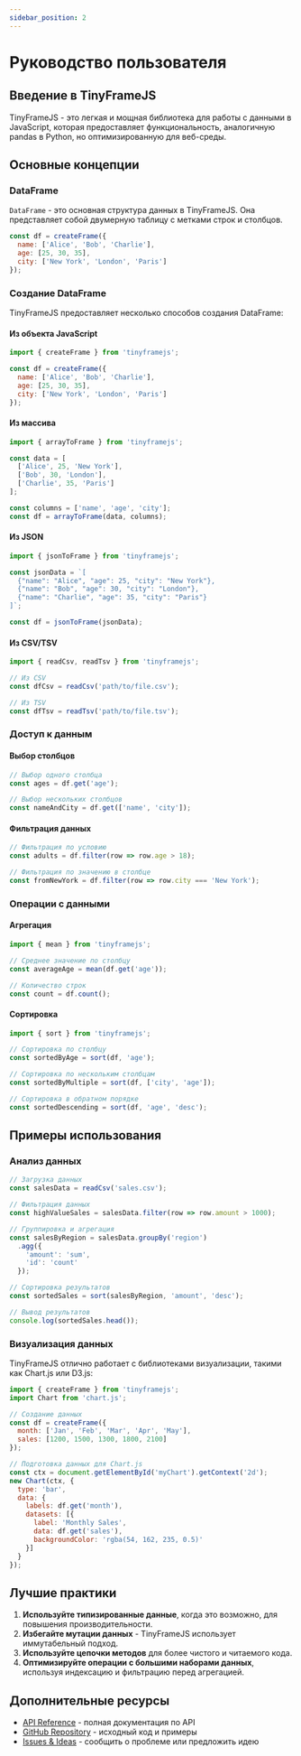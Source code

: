 ```yaml
---
sidebar_position: 2
---
```


# Руководство пользователя

## Введение в TinyFrameJS

TinyFrameJS - это легкая и мощная библиотека для работы с данными в JavaScript, которая предоставляет функциональность, аналогичную pandas в Python, но оптимизированную для веб-среды.

## Основные концепции

### DataFrame

`DataFrame` - это основная структура данных в TinyFrameJS. Она представляет собой двумерную таблицу с метками строк и столбцов.

```javascript
const df = createFrame({
  name: ['Alice', 'Bob', 'Charlie'],
  age: [25, 30, 35],
  city: ['New York', 'London', 'Paris']
});
```

### Создание DataFrame

TinyFrameJS предоставляет несколько способов создания DataFrame:

#### Из объекта JavaScript

```javascript
import { createFrame } from 'tinyframejs';

const df = createFrame({
  name: ['Alice', 'Bob', 'Charlie'],
  age: [25, 30, 35],
  city: ['New York', 'London', 'Paris']
});
```

#### Из массива

```javascript
import { arrayToFrame } from 'tinyframejs';

const data = [
  ['Alice', 25, 'New York'],
  ['Bob', 30, 'London'],
  ['Charlie', 35, 'Paris']
];

const columns = ['name', 'age', 'city'];
const df = arrayToFrame(data, columns);
```

#### Из JSON

```javascript
import { jsonToFrame } from 'tinyframejs';

const jsonData = `[
  {"name": "Alice", "age": 25, "city": "New York"},
  {"name": "Bob", "age": 30, "city": "London"},
  {"name": "Charlie", "age": 35, "city": "Paris"}
]`;

const df = jsonToFrame(jsonData);
```

#### Из CSV/TSV

```javascript
import { readCsv, readTsv } from 'tinyframejs';

// Из CSV
const dfCsv = readCsv('path/to/file.csv');

// Из TSV
const dfTsv = readTsv('path/to/file.tsv');
```

### Доступ к данным

#### Выбор столбцов

```javascript
// Выбор одного столбца
const ages = df.get('age');

// Выбор нескольких столбцов
const nameAndCity = df.get(['name', 'city']);
```

#### Фильтрация данных

```javascript
// Фильтрация по условию
const adults = df.filter(row => row.age > 18);

// Фильтрация по значению в столбце
const fromNewYork = df.filter(row => row.city === 'New York');
```

### Операции с данными

#### Агрегация

```javascript
import { mean } from 'tinyframejs';

// Среднее значение по столбцу
const averageAge = mean(df.get('age'));

// Количество строк
const count = df.count();
```

#### Сортировка

```javascript
import { sort } from 'tinyframejs';

// Сортировка по столбцу
const sortedByAge = sort(df, 'age');

// Сортировка по нескольким столбцам
const sortedByMultiple = sort(df, ['city', 'age']);

// Сортировка в обратном порядке
const sortedDescending = sort(df, 'age', 'desc');
```

## Примеры использования

### Анализ данных

```javascript
// Загрузка данных
const salesData = readCsv('sales.csv');

// Фильтрация данных
const highValueSales = salesData.filter(row => row.amount > 1000);

// Группировка и агрегация
const salesByRegion = salesData.groupBy('region')
  .agg({
    'amount': 'sum',
    'id': 'count'
  });

// Сортировка результатов
const sortedSales = sort(salesByRegion, 'amount', 'desc');

// Вывод результатов
console.log(sortedSales.head());
```

### Визуализация данных

TinyFrameJS отлично работает с библиотеками визуализации, такими как Chart.js или D3.js:

```javascript
import { createFrame } from 'tinyframejs';
import Chart from 'chart.js';

// Создание данных
const df = createFrame({
  month: ['Jan', 'Feb', 'Mar', 'Apr', 'May'],
  sales: [1200, 1500, 1300, 1800, 2100]
});

// Подготовка данных для Chart.js
const ctx = document.getElementById('myChart').getContext('2d');
new Chart(ctx, {
  type: 'bar',
  data: {
    labels: df.get('month'),
    datasets: [{
      label: 'Monthly Sales',
      data: df.get('sales'),
      backgroundColor: 'rgba(54, 162, 235, 0.5)'
    }]
  }
});
```

## Лучшие практики

1. **Используйте типизированные данные**, когда это возможно, для повышения производительности.
2. **Избегайте мутации данных** - TinyFrameJS использует иммутабельный подход.
3. **Используйте цепочки методов** для более чистого и читаемого кода.
4. **Оптимизируйте операции с большими наборами данных**, используя индексацию и фильтрацию перед агрегацией.

## Дополнительные ресурсы

- [API Reference](/docs/api/README) - полная документация по API
- [GitHub Repository](https://github.com/AlphaQuantJS/tinyframejs) - исходный код и примеры
- [Issues & Ideas](https://github.com/AlphaQuantJS/tinyframejs/issues) - сообщить о проблеме или предложить идею
